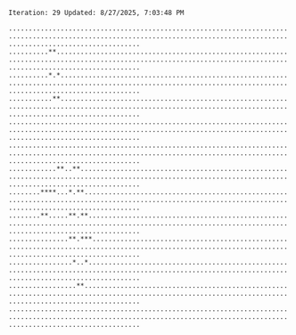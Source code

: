 `Iteration: 29 Updated: 8/27/2025, 7:03:48 PM`
<!-- GOL_START -->
`.............................................................................................................................................................................`</br>
`..........**.................................................................................................................................................................`</br>
`..........*.*................................................................................................................................................................`</br>
`...........**................................................................................................................................................................`</br>
`.............................................................................................................................................................................`</br>
`.............................................................................................................................................................................`</br>
`............**..**...........................................................................................................................................................`</br>
`........****...*.**..........................................................................................................................................................`</br>
`........**.....**.**.........................................................................................................................................................`</br>
`...............**.***........................................................................................................................................................`</br>
`................*..*.........................................................................................................................................................`</br>
`.................**..........................................................................................................................................................`</br>
`.............................................................................................................................................................................`</br>
<!-- GOL_END -->